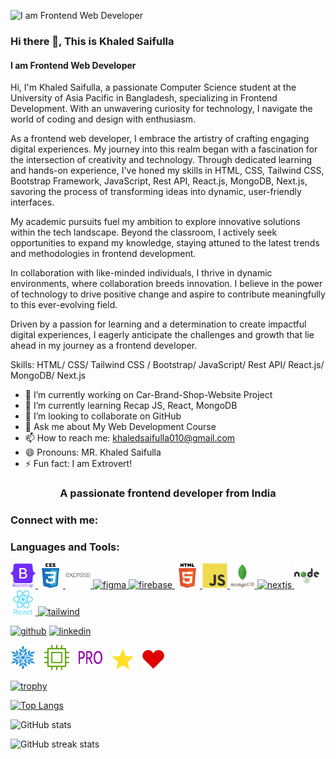 ![I am Frontend Web Developer](https://media.licdn.com/dms/image/D5616AQEDwlGmAkBLZA/profile-displaybackgroundimage-shrink_350_1400/0/1705907013391?e=1711584000&v=beta&t=XfFtfQPSlQBw_CZZm85oDt1_ndml4Bib2t-6Dx6TrPM)

### Hi there 👋, This is Khaled Saifulla
#### I am Frontend Web Developer

Hi, I'm Khaled Saifulla, a passionate Computer Science student at the University of Asia Pacific in Bangladesh, specializing in Frontend Development. With an unwavering curiosity for technology, I navigate the world of coding and design with enthusiasm.

As a frontend web developer, I embrace the artistry of crafting engaging digital experiences. My journey into this realm began with a fascination for the intersection of creativity and technology. Through dedicated learning and hands-on experience, I've honed my skills in HTML, CSS, Tailwind CSS, Bootstrap Framework, JavaScript, Rest API, React.js, MongoDB, Next.js, savoring the process of transforming ideas into dynamic, user-friendly interfaces.

My academic pursuits fuel my ambition to explore innovative solutions within the tech landscape. Beyond the classroom, I actively seek opportunities to expand my knowledge, staying attuned to the latest trends and methodologies in frontend development.

In collaboration with like-minded individuals, I thrive in dynamic environments, where collaboration breeds innovation. I believe in the power of technology to drive positive change and aspire to contribute meaningfully to this ever-evolving field.

Driven by a passion for learning and a determination to create impactful digital experiences, I eagerly anticipate the challenges and growth that lie ahead in my journey as a frontend developer.

Skills: HTML/ CSS/ Tailwind CSS / Bootstrap/ JavaScript/ Rest API/ React.js/ MongoDB/ Next.js

- 🔭 I’m currently working on Car-Brand-Shop-Website Project 
- 🌱 I’m currently learning Recap JS, React, MongoDB 
- 👯 I’m looking to collaborate on GitHub 
- 💬 Ask me about My Web Development Course 
- 📫 How to reach me: khaledsaifulla010@gmail.com 
- 😄 Pronouns: MR. Khaled Saifulla 
- ⚡ Fun fact: I am Extrovert! 

<h3 align="center">A passionate frontend developer from India</h3>

<h3 align="left">Connect with me:</h3>
<p align="left">
</p>

<h3 align="left">Languages and Tools:</h3>
<p align="left"> <a href="https://getbootstrap.com" target="_blank" rel="noreferrer"> <img src="https://raw.githubusercontent.com/devicons/devicon/master/icons/bootstrap/bootstrap-plain-wordmark.svg" alt="bootstrap" width="40" height="40"/> </a> <a href="https://www.w3schools.com/css/" target="_blank" rel="noreferrer"> <img src="https://raw.githubusercontent.com/devicons/devicon/master/icons/css3/css3-original-wordmark.svg" alt="css3" width="40" height="40"/> </a> <a href="https://expressjs.com" target="_blank" rel="noreferrer"> <img src="https://raw.githubusercontent.com/devicons/devicon/master/icons/express/express-original-wordmark.svg" alt="express" width="40" height="40"/> </a> <a href="https://www.figma.com/" target="_blank" rel="noreferrer"> <img src="https://www.vectorlogo.zone/logos/figma/figma-icon.svg" alt="figma" width="40" height="40"/> </a> <a href="https://firebase.google.com/" target="_blank" rel="noreferrer"> <img src="https://www.vectorlogo.zone/logos/firebase/firebase-icon.svg" alt="firebase" width="40" height="40"/> </a> <a href="https://www.w3.org/html/" target="_blank" rel="noreferrer"> <img src="https://raw.githubusercontent.com/devicons/devicon/master/icons/html5/html5-original-wordmark.svg" alt="html5" width="40" height="40"/> </a> <a href="https://developer.mozilla.org/en-US/docs/Web/JavaScript" target="_blank" rel="noreferrer"> <img src="https://raw.githubusercontent.com/devicons/devicon/master/icons/javascript/javascript-original.svg" alt="javascript" width="40" height="40"/> </a> <a href="https://www.mongodb.com/" target="_blank" rel="noreferrer"> <img src="https://raw.githubusercontent.com/devicons/devicon/master/icons/mongodb/mongodb-original-wordmark.svg" alt="mongodb" width="40" height="40"/> </a> <a href="https://nextjs.org/" target="_blank" rel="noreferrer"> <img src="https://cdn.worldvectorlogo.com/logos/nextjs-2.svg" alt="nextjs" width="40" height="40"/> </a> <a href="https://nodejs.org" target="_blank" rel="noreferrer"> <img src="https://raw.githubusercontent.com/devicons/devicon/master/icons/nodejs/nodejs-original-wordmark.svg" alt="nodejs" width="40" height="40"/> </a> <a href="https://reactjs.org/" target="_blank" rel="noreferrer"> <img src="https://raw.githubusercontent.com/devicons/devicon/master/icons/react/react-original-wordmark.svg" alt="react" width="40" height="40"/> </a> <a href="https://tailwindcss.com/" target="_blank" rel="noreferrer"> <img src="https://www.vectorlogo.zone/logos/tailwindcss/tailwindcss-icon.svg" alt="tailwind" width="40" height="40"/> </a> </p>


[<img src='https://cdn.jsdelivr.net/npm/simple-icons@3.0.1/icons/github.svg' alt='github' height='40'>](https://github.com/khaledsaifulla010)  [<img src='https://cdn.jsdelivr.net/npm/simple-icons@3.0.1/icons/linkedin.svg' alt='linkedin' height='40'>](https://www.linkedin.com/in/www.linkedin.com/in/khaled-saifulla-fwd010/)  

<a href='https://archiveprogram.github.com/'><img src='https://raw.githubusercontent.com/acervenky/animated-github-badges/master/assets/acbadge.gif' width='40' height='40'></a> <a href='https://docs.github.com/en/developers'><img src='https://raw.githubusercontent.com/acervenky/animated-github-badges/master/assets/devbadge.gif' width='40' height='40'></a> <a href='https://github.com/pricing'><img src='https://raw.githubusercontent.com/acervenky/animated-github-badges/master/assets/pro.gif' width='40' height='40'></a> <a href='https://stars.github.com/'><img src='https://raw.githubusercontent.com/acervenky/animated-github-badges/master/assets/starbadge.gif' width='35' height='35'></a> <a href='https://docs.github.com/en/github/supporting-the-open-source-community-with-github-sponsors'><img src='https://raw.githubusercontent.com/acervenky/animated-github-badges/master/assets/sponsorbadge.gif' width='35' height='35'></a> 

[![trophy](https://github-profile-trophy.vercel.app/?username=khaledsaifulla010)](https://github.com/ryo-ma/github-profile-trophy)

[![Top Langs](https://github-readme-stats.vercel.app/api/top-langs/?username=khaledsaifulla010)](https://github.com/anuraghazra/github-readme-stats)

![GitHub stats](https://github-readme-stats.vercel.app/api?username=khaledsaifulla010&show_icons=true&count_private=true)  

![GitHub streak stats](https://streak-stats.demolab.com/?user=khaledsaifulla010)  

